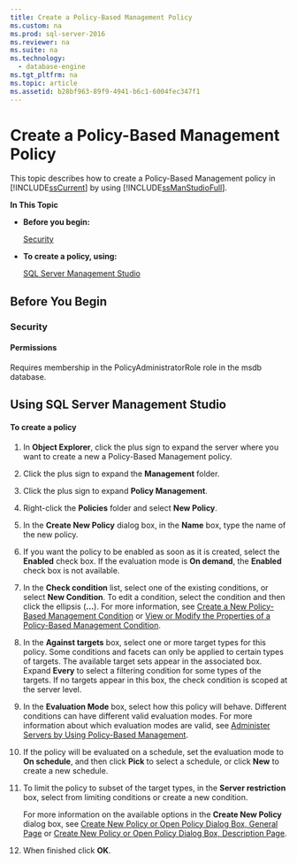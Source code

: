```yaml
---
title: Create a Policy-Based Management Policy
ms.custom: na
ms.prod: sql-server-2016
ms.reviewer: na
ms.suite: na
ms.technology: 
  - database-engine
ms.tgt_pltfrm: na
ms.topic: article
ms.assetid: b28bf963-89f9-4941-b6c1-6004fec347f1
---
```

# Create a Policy-Based Management Policy
  This topic describes how to create a Policy\-Based Management policy in [!INCLUDE[ssCurrent](../../Token/Other/ssCurrent_md.md)] by using [!INCLUDE[ssManStudioFull](../../Token/Other/ssManStudioFull_md.md)].  
  
 **In This Topic**  
  
-   **Before you begin:**  
  
     [Security](#Security)  
  
-   **To create a policy, using:**  
  
     [SQL Server Management Studio](#SSMSProcedure)  
  
##  <a name="BeforeYouBegin"></a> Before You Begin  
  
###  <a name="Security"></a> Security  
  
####  <a name="Permissions"></a> Permissions  
 Requires membership in the PolicyAdministratorRole role in the msdb database.  
  
##  <a name="SSMSProcedure"></a> Using SQL Server Management Studio  
  
#### To create a policy  
  
1.  In **Object Explorer**, click the plus sign to expand the server where you want to create a new a Policy\-Based Management policy.  
  
2.  Click the plus sign to expand the **Management** folder.  
  
3.  Click the plus sign to expand **Policy Management**.  
  
4.  Right\-click the **Policies** folder and select **New Policy**.  
  
5.  In the **Create New Policy** dialog box, in the **Name** box, type the name of the new policy.  
  
6.  If you want the policy to be enabled as soon as it is created, select the **Enabled** check box. If the evaluation mode is **On demand**, the **Enabled** check box is not available.  
  
7.  In the **Check condition** list, select one of the existing conditions, or select **New Condition**. To edit a condition, select the condition and then click the ellipsis \(**...**\). For more information, see [Create a New Policy-Based Management Condition](../../Topics/TopicNameContainA/Create-a-New-Policy-Based-Management-Condition.md) or [View or Modify the Properties of a Policy-Based Management Condition](../../Topics/TopicNameContainA/View-or-Modify-the-Properties-of-a-Policy-Based-Management-Condition.md).  
  
8.  In the **Against targets** box, select one or more target types for this policy. Some conditions and facets can only be applied to certain types of targets. The available target sets appear in the associated box. Expand **Every** to select a filtering condition for some types of the targets. If no targets appear in this box, the check condition is scoped at the server level.  
  
9. In the **Evaluation Mode** box, select how this policy will behave. Different conditions can have different valid evaluation modes. For more information about which evaluation modes are valid, see [Administer Servers by Using Policy-Based Management](../../Topics/TopicNameNotContainA/Administer-Servers-by-Using-Policy-Based-Management.md).  
  
10. If the policy will be evaluated on a schedule, set the evaluation mode to **On schedule**, and then click **Pick** to select a schedule, or click **New** to create a new schedule.  
  
11. To limit the policy to subset of the target types, in the **Server restriction** box, select from limiting conditions or create a new condition.  
  
     For more information on the available options in the **Create New Policy** dialog box, see [Create New Policy or Open Policy Dialog Box, General Page](../../Topics/TopicNameNotContainA/Create-New-Policy-or-Open-Policy-Dialog-Box--General-Page.md) or [Create New Policy or Open Policy Dialog Box, Description Page](../../Topics/TopicNameNotContainA/Create-New-Policy-or-Open-Policy-Dialog-Box--Description-Page.md).  
  
12. When finished click **OK**.  
  
  